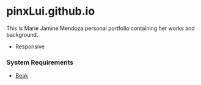 # pinxLui.github.io
This is Marie Jamine Mendoza personal portfolio containing her works and background.

* Responsive

### System Requirements
* [Beak](https://beakit.com)
